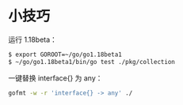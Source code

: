 # 小技巧

运行 1.18beta：

```sh
$ export GOROOT=~/go/go1.18beta1
$ ~/go/go1.18beta1/bin/go test ./pkg/collection
```

一键替换 interface{} 为 any：

```sh
gofmt -w -r 'interface{} -> any' ./
```